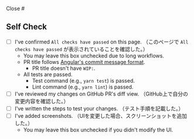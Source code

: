 Close #<IssueNumber>

## Self Check

- [ ] I've confirmed `All checks have passed` on this page. （このページで `All checks have passed` が表示されていることを確認した。）
  - You may leave this box unchecked due to long workflows.
  - PR title follows [Angular's commit message format](https://github.com/angular/angular/blob/main/CONTRIBUTING.md#-commit-message-format).
    - PR title doesn't have `WIP:`.
  - All tests are passed.
    - Test command (e.g., `yarn test`) is passed.
    - Lint command (e.g., `yarn lint`) is passed.
- [ ] I've reviewed my changes on GitHub PR's diff view. （GitHub上で自分の変更内容を確認した。）
- [ ] I've written the steps to test your changes. （テスト手順を記載した。）
- [ ] I've added screenshots. （UIを変更した場合、スクリーンショットを追加した。）
  - You may leave this box unchecked if you didn't modify the UI.

<!-- Please add screenshots if you modify the UI.
| Current                  | In coming                |
| ------------------------ | ------------------------ |
| <img src="" width="400"> | <img src="" width="400"> |
-->

<!-- Please add steps to test your changes.
## Steps to Test

1. Open http://localhost-exercode.willbooster.net:3000/ja-JP/courses/_example/lessons/_example_a_plus_b/problems/_example_a_plus_b after login.
2. Select the language `C`.
3. Write the following code:
   ```c
   #include <stdio.h>

   int main(void) {
     int a, b;

     scanf("%d %d", &a, &b);
     printf("%d", a + b);
     return 0;
   }
   ```
4. Push `Submit` button.
5. ...
-->

<!-- 日本語で記述しても大丈夫です。 -->
